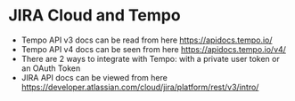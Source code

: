 # JIRA Cloud and Tempo

- Tempo API v3 docs can be read from here https://apidocs.tempo.io/
- Tempo API v4 docs can be seen from here https://apidocs.tempo.io/v4/
- There are 2 ways to integrate with Tempo: with a private user token or an OAuth Token
- JIRA API docs can be viewed from here https://developer.atlassian.com/cloud/jira/platform/rest/v3/intro/
